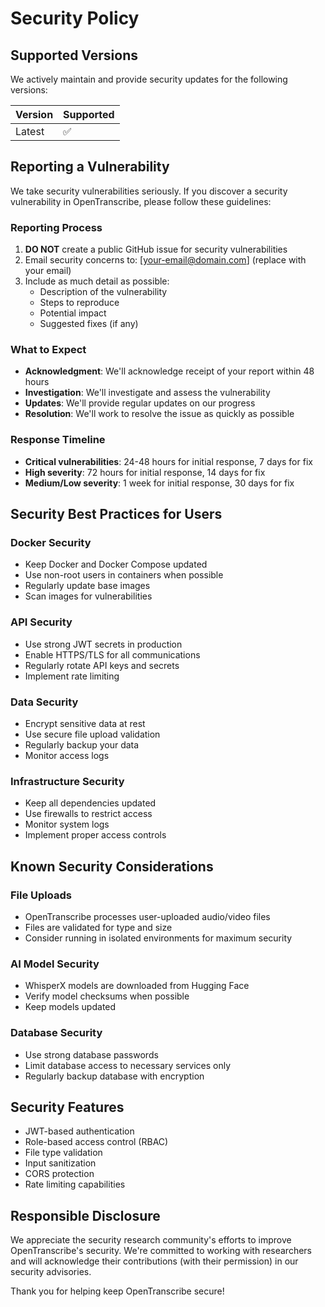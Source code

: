 # Security Policy

## Supported Versions

We actively maintain and provide security updates for the following versions:

| Version | Supported          |
| ------- | ------------------ |
| Latest  | :white_check_mark: |

## Reporting a Vulnerability

We take security vulnerabilities seriously. If you discover a security vulnerability in OpenTranscribe, please follow these guidelines:

### Reporting Process

1. **DO NOT** create a public GitHub issue for security vulnerabilities
2. Email security concerns to: [your-email@domain.com] (replace with your email)
3. Include as much detail as possible:
   - Description of the vulnerability
   - Steps to reproduce
   - Potential impact
   - Suggested fixes (if any)

### What to Expect

- **Acknowledgment**: We'll acknowledge receipt of your report within 48 hours
- **Investigation**: We'll investigate and assess the vulnerability
- **Updates**: We'll provide regular updates on our progress
- **Resolution**: We'll work to resolve the issue as quickly as possible

### Response Timeline

- **Critical vulnerabilities**: 24-48 hours for initial response, 7 days for fix
- **High severity**: 72 hours for initial response, 14 days for fix
- **Medium/Low severity**: 1 week for initial response, 30 days for fix

## Security Best Practices for Users

### Docker Security
- Keep Docker and Docker Compose updated
- Use non-root users in containers when possible
- Regularly update base images
- Scan images for vulnerabilities

### API Security
- Use strong JWT secrets in production
- Enable HTTPS/TLS for all communications
- Regularly rotate API keys and secrets
- Implement rate limiting

### Data Security
- Encrypt sensitive data at rest
- Use secure file upload validation
- Regularly backup your data
- Monitor access logs

### Infrastructure Security
- Keep all dependencies updated
- Use firewalls to restrict access
- Monitor system logs
- Implement proper access controls

## Known Security Considerations

### File Uploads
- OpenTranscribe processes user-uploaded audio/video files
- Files are validated for type and size
- Consider running in isolated environments for maximum security

### AI Model Security
- WhisperX models are downloaded from Hugging Face
- Verify model checksums when possible
- Keep models updated

### Database Security
- Use strong database passwords
- Limit database access to necessary services only
- Regularly backup database with encryption

## Security Features

- JWT-based authentication
- Role-based access control (RBAC)
- File type validation
- Input sanitization
- CORS protection
- Rate limiting capabilities

## Responsible Disclosure

We appreciate the security research community's efforts to improve OpenTranscribe's security. We're committed to working with researchers and will acknowledge their contributions (with their permission) in our security advisories.

Thank you for helping keep OpenTranscribe secure!